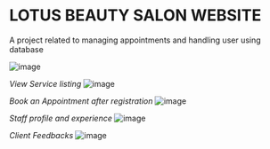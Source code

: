<h1> LOTUS BEAUTY SALON WEBSITE</h1>
A project related to managing appointments and handling user using database 


![image](https://github.com/user-attachments/assets/bbdd67ae-b880-437e-bd79-a2187e8c7e05)

<i>View Service listing</i>
![image](https://github.com/user-attachments/assets/9ee71525-4f66-4702-9a19-70784a709754)

<i> Book an  Appointment after registration </i>
![image](https://github.com/user-attachments/assets/7d670e4f-6ad0-4e76-a6c2-07d82a0e18b4)

<i> Staff profile and experience </i>
![image](https://github.com/user-attachments/assets/338a7ac7-2d2e-45bd-82a7-d9e7d6b9c8af)

<i> Client Feedbacks </i>
![image](https://github.com/user-attachments/assets/9746e935-5c15-4fca-895f-d78d79bd7bb8)




